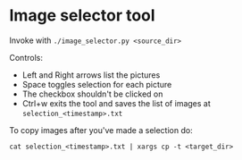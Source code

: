 # Image selector tool

Invoke with `./image_selector.py <source_dir>`

Controls:

- Left and Right arrows list the pictures
- Space toggles selection for each picture
- The checkbox shouldn't be clicked on
- Ctrl+w exits the tool and saves the list of images at `selection_<timestamp>.txt`

To copy images after you've made a selection do:

`cat selection_<timestamp>.txt | xargs cp -t <target_dir>`

